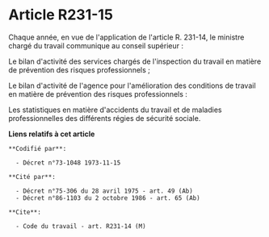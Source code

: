 # Article R231-15

Chaque année, en vue de l'application de l'article R. 231-14, le ministre chargé du travail communique au conseil supérieur :

Le bilan d'activité des services chargés de l'inspection du travail en matière de prévention des risques professionnels ;

Le bilan d'activité de l'agence pour l'amélioration des conditions de travail en matière de prévention des risques
professionnels :

Les statistiques en matière d'accidents du travail et de maladies professionnelles des différents régies de sécurité sociale.

**Liens relatifs à cet article**

	**Codifié par**:

	  - Décret n°73-1048 1973-11-15

	**Cité par**:

	  - Décret n°75-306 du 28 avril 1975 - art. 49 (Ab)
	  - Décret n°86-1103 du 2 octobre 1986 - art. 65 (Ab)

	**Cite**:

	  - Code du travail - art. R231-14 (M)
